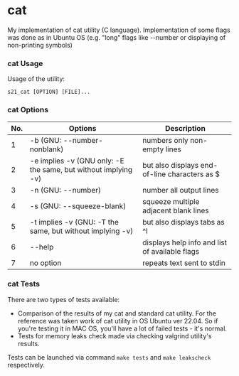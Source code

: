 # cat
My implementation of cat utility (C language).
Implementation of some flags was done as in Ubuntu OS (e.g. "long" flags like --number or displaying of non-printing symbols)

### cat Usage

Usage of the utility:

`s21_cat [OPTION] [FILE]...`

### cat Options

| No. | Options | Description |
| ------ | ------ | ------ |
| 1 | -b (GNU: --number-nonblank) | numbers only non-empty lines |
| 2 | -e implies -v (GNU only: -E the same, but without implying -v) | but also displays end-of-line characters as $  |
| 3 | -n (GNU: --number) | number all output lines |
| 4 | -s (GNU: --squeeze-blank) | squeeze multiple adjacent blank lines |
| 5 | -t implies -v (GNU: -T the same, but without implying -v) | but also displays tabs as ^I 
| 6 | --help | displays help info and list of available flags
| 7 | no option | repeats text sent to stdin

### cat Tests
There are two types of tests available:
* Comparison of the results of my cat and standard cat utility. For the reference was taken work of cat utility in OS Ubuntu ver 22.04. So if you're testing it in MAC OS, you'll have a lot of failed tests - it's normal.
* Tests for memory leaks check made via checking valgrind utility's results. 

Tests can be launched via command `make tests` and `make leakscheck` respectively.
